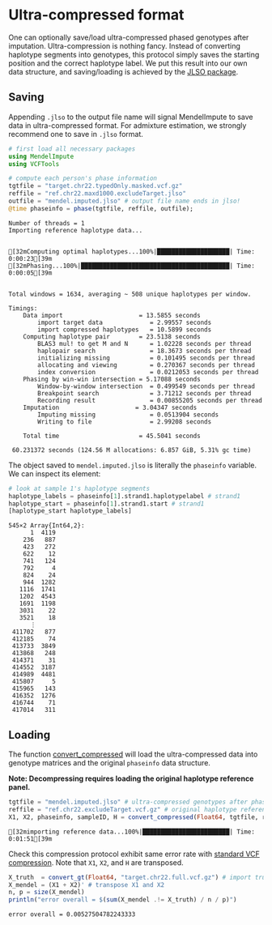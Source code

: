 
# Ultra-compressed format

One can optionally save/load ultra-compressed phased genotypes after imputation. Ultra-compression is nothing fancy. Instead of converting haplotype segments into genotypes, this protocol simply saves the starting position and the correct haplotype label. We put this result into our own data structure, and saving/loading is achieved by the [JLSO package](https://github.com/invenia/JLSO.jl). 

## Saving

Appending `.jlso` to the output file name will signal MendelImpute to save data in ultra-compressed format. For admixture estimation, we strongly recommend one to save in `.jlso` format.


```julia
# first load all necessary packages
using MendelImpute
using VCFTools

# compute each person's phase information
tgtfile = "target.chr22.typedOnly.masked.vcf.gz"
reffile = "ref.chr22.maxd1000.excludeTarget.jlso"
outfile = "mendel.imputed.jlso" # output file name ends in jlso!
@time phaseinfo = phase(tgtfile, reffile, outfile);
```

    Number of threads = 1
    Importing reference haplotype data...


    [32mComputing optimal haplotypes...100%|████████████████████| Time: 0:00:23[39m
    [32mPhasing...100%|█████████████████████████████████████████| Time: 0:00:05[39m


    Total windows = 1634, averaging ~ 508 unique haplotypes per window.
    
    Timings: 
        Data import                     = 13.5855 seconds
            import target data             = 2.99557 seconds
            import compressed haplotypes   = 10.5899 seconds
        Computing haplotype pair        = 23.5138 seconds
            BLAS3 mul! to get M and N      = 1.02228 seconds per thread
            haplopair search               = 18.3673 seconds per thread
            initializing missing           = 0.101495 seconds per thread
            allocating and viewing         = 0.270367 seconds per thread
            index conversion               = 0.0212053 seconds per thread
        Phasing by win-win intersection = 5.17088 seconds
            Window-by-window intersection  = 0.499549 seconds per thread
            Breakpoint search              = 3.71212 seconds per thread
            Recording result               = 0.00855205 seconds per thread
        Imputation                     = 3.04347 seconds
            Imputing missing               = 0.0513904 seconds
            Writing to file                = 2.99208 seconds
    
        Total time                      = 45.5041 seconds
    
     60.231372 seconds (124.56 M allocations: 6.857 GiB, 5.31% gc time)


The object saved to `mendel.imputed.jlso` is literally the `phaseinfo` variable. We can inspect its element:


```julia
# look at sample 1's haplotype segments
haplotype_labels = phaseinfo[1].strand1.haplotypelabel # strand1
haplotype_start = phaseinfo[1].strand1.start # strand1
[haplotype_start haplotype_labels]
```




    545×2 Array{Int64,2}:
          1  4119
        236   887
        423   272
        622    12
        741   124
        792     4
        824    24
        944  1282
       1116  1741
       1202  4543
       1691  1198
       3031    22
       3521    18
          ⋮  
     411702   877
     412185    74
     413733  3849
     413868   248
     414371    31
     414552  3187
     414989  4481
     415807     5
     415965   143
     416352  1276
     416744    71
     417014   311



## Loading

The function [convert_compressed](https://OpenMendel.github.io/MendelImpute.jl/dev/man/api/#MendelImpute.convert_compressed) will load the ultra-compressed data into genotype matrices and the original `phaseinfo` data structure. 

**Note: Decompressing requires loading the original haplotype reference panel.** 


```julia
tgtfile = "mendel.imputed.jlso" # ultra-compressed genotypes after phasing & imputation
reffile = "ref.chr22.excludeTarget.vcf.gz" # original haplotype reference file
X1, X2, phaseinfo, sampleID, H = convert_compressed(Float64, tgtfile, reffile);
```

    [32mimporting reference data...100%|████████████████████████| Time: 0:01:51[39m


Check this compression protocol exhibit same error rate with [standard VCF compression](https://OpenMendel.github.io/MendelImpute.jl/dev/man/Phasing+and+Imputation/#Step-4:-%28only-for-simulated-data%29-check-imputation-accuracy). Note that `X1`, `X2`, and `H` are transposed. 


```julia
X_truth  = convert_gt(Float64, "target.chr22.full.vcf.gz") # import true genotypes
X_mendel = (X1 + X2)' # transpose X1 and X2
n, p = size(X_mendel)
println("error overall = $(sum(X_mendel .!= X_truth) / n / p)")
```

    error overall = 0.00527504782243333

